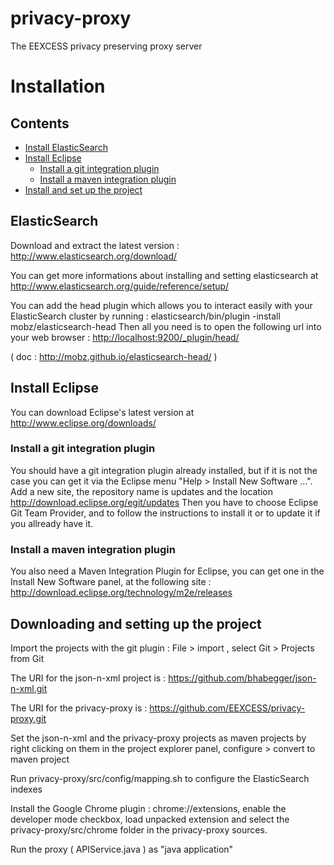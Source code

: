 privacy-proxy
=============

The EEXCESS privacy preserving proxy server


Installation 
=============

Contents
--------
<ul>
	<li><a href="#elasticsearch">Install ElasticSearch</a></li>
	<li><a href="#eclipse">Install Eclipse</a><ul>
			<li><a href="#gitplugin">Install a git integration plugin</a></li>
			<li><a href="#mavenplugin">Install a maven integration plugin</a></li>
		</ul>
	</li>
	<li><a href="#project">Install and set up the project</a></li>
</ul>



<a name="elasticsearch"></a>
ElasticSearch
-------------
Download and extract the latest version : http://www.elasticsearch.org/download/

You can get more informations about installing and setting elasticsearch at 
	<http://www.elasticsearch.org/guide/reference/setup/>

You can add the head plugin which allows you to interact easily with your ElasticSearch cluster by running :
	elasticsearch/bin/plugin -install mobz/elasticsearch-head
Then all you need is to open the following url into your web browser :
	<http://localhost:9200/_plugin/head/>

( doc : <http://mobz.github.io/elasticsearch-head/>   )


Install Eclipse
------------------------------
<a name="eclipse"></a>
You can download Eclipse's latest version at http://www.eclipse.org/downloads/

### Install a git integration plugin
<a name="gitplugin"></a>
You should have a git integration plugin already installed, but if it is not the case you can get it via the Eclipse menu "Help > Install New Software ...". Add a new site, the repository name is updates and the location http://download.eclipse.org/egit/updates
Then you have to choose Eclipse Git Team Provider, and to follow the instructions to install it or to update it if you allready have it.

### Install a maven integration plugin
<a name="mavenplugin"></a>
You also need a Maven Integration Plugin for Eclipse, you can get one in the Install New Software panel, at the following site : 
	http://download.eclipse.org/technology/m2e/releases


<a name="project"></a>
Downloading and setting up the project
-----------------------------------

Import the projects with the git plugin : File > import , select Git > Projects from Git

The URI for the json-n-xml project is :
	https://github.com/bhabegger/json-n-xml.git

The URI for the privacy-proxy is :
	https://github.com/EEXCESS/privacy-proxy.git

Set the json-n-xml and the privacy-proxy projects as maven projects by right clicking on them in the project explorer panel, configure > convert to maven project

Run privacy-proxy/src/config/mapping.sh to configure the ElasticSearch indexes

Install the Google Chrome plugin :
	chrome://extensions, enable the developer mode checkbox, load unpacked extension and select the privacy-proxy/src/chrome folder in the privacy-proxy sources.

Run the proxy ( APIService.java ) as "java application"




